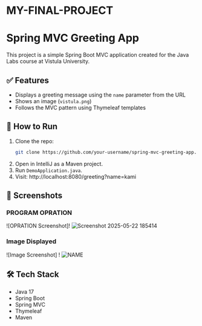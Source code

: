 # MY-FINAL-PROJECT
# Spring MVC Greeting App

This project is a simple Spring Boot MVC application created for the Java Labs course at Vistula University.

## ✅ Features
- Displays a greeting message using the `name` parameter from the URL
- Shows an image (`vistula.png`)
- Follows the MVC pattern using Thymeleaf templates

## 🚀 How to Run
1. Clone the repo:
   ```bash
   git clone https://github.com/your-username/spring-mvc-greeting-app.git
   ```
2. Open in IntelliJ as a Maven project.
3. Run `DemoApplication.java`.
4. Visit: http://localhost:8080/greeting?name=kami


## 📸 Screenshots
### PROGRAM OPRATION
![OPRATION Screenshot]! ![Screenshot 2025-05-22 185414](https://github.com/user-attachments/assets/f88f6b1c-16d9-40e6-a6f8-c0b0cad8075f)




### Image Displayed
![Image Screenshot] ! ![NAME](https://github.com/user-attachments/assets/181e76cd-d7b1-4327-a81c-c5e0eeb20466)


## 🛠 Tech Stack
- Java 17
- Spring Boot
- Spring MVC
- Thymeleaf
- Maven
